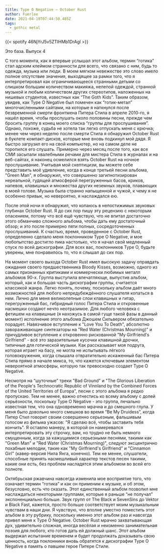```yaml
---
title: Type O Negative — October Rust
author: Fuerlee
date: 2021-04-19T07:44:50.485Z
tags:
  - gothic metal
---
```

{{< spotify 46NjYrJ5v5ZTIHMb1DrAgl >}}

Это база. Выпуск 4



С того момента, как я впервые услышал этот альбом, термин “готика” стал адским клеймом странности для всего, что связано с ним, будь то одежда, музыка или люди. В моем мягком невежестве это слово имело полное отсутствие значения, выходящее за рамки того, что я интерпретировал как ограничивающееся странными детьми со слишком большим количеством макияжа, нелепой одеждой, странной музыкой и любым количеством других стереотипов, наложенных на нишевых студентов, известных как “The Goth Kids”. Таким образом, увидев, как Type O Negative был помечен как “готик-метал” многочисленными сайтами, на которые я наткнулся после безвременной смерти фронтмена Питера Стила в апреле 2010-го, я нашёл время, чтобы прослушать около половины песни, прежде чем бросить группу в конец моего списка “группы для прослушивания”. Однако, похоже, судьба не хотела так легко отпускать меня с крючка; менее чем через неделю после смерти Стила я обнаружил October Rust в буклете компакт-дисков, которые мне вновь подкинул мой дядя. Я быстро загрузил его на свой компьютер, но на самом деле не торопился его слушать. Примерно через месяц после того, как все СМИ засыпали хвалебными речами для мистера Стила в журналах и на веб-сайтах, я наконец осмелился взять October Rust на ночное прослушивание. Учитывая мой скептицизм, вы можете себе представить моё удивление, когда в конце третьей песни альбома, "Green Man", я обнаружил, что совершенно загипнотизирован нереальной, гудящей атмосферой перегруженных басов, криков, напевов, клавишных и множества других неземных звуков, плавающих в моей голове. Музыка была странно напыщенной и чужой, к чему я не особенно привык, но невероятно, я наслаждался ею.



После этой ночи я обнаружил, что копаюсь в непостижимых звуковых глубинах October Rust. Я до сих пор пишу эту рецензию с некоторым опасением, потому что всё ещё чувствую, что не впитал достаточно этого обманчиво сложного альбома, чтобы дать ему достаточный обзор; и это после примерно пяти полных, сосредоточенных прослушиваний. К счастью, время, проведенное с October Rust, определенно сделало меня поклонником Type O Negative, и мое любопытство достигло пика настолько, что я начал свой медленный спуск по всей дискографии. Для всех вас, поклонников Type O, будьте уверены, мне понравилось то, что я слышал до сих пор.



На момент своего выхода October Rust имел высокую задачу оправдать ожидания своего предшественника Bloody Kisses, возможно, одного из самых признанных критиками и коммерчески любимых металл альбомов 90-х. Группа выступила впечатляюще, выпустив альбом, который, как и большая часть дискографии группы, считается классикой жанра. Легко понять, почему, поскольку альбом даёт много возможностей для любого непредубеждённого слушателя копаться в нем. Лично для меня великолепные слои клавишных и гитар, перегруженный бас, гибридный голос Питера Стила и откровенные насмешки создают нечто неотразимое. Для любого человека с фетишем на клавишные (я нахожусь в самой гуще такой фазы в данный момент) исполнение этого альбома Джошем Сильвером обязательно порадует. Навязчивое вступление к "Love You To Death", абсолютно завораживающие синтезаторы на "Red Water (Christmas Mourning)" и причудливое вступление к откровенно рискованной "My Girlfriend's Girlfriend" - всё это заразительные кусочки клавишной дрочки, типичные для готической музыки. Как рассказывает моя подруга, которая играет на басу, не могла не испытывать лёгкого головокружения, когда слышала отвратительно искаженный бас Питера Стила прямо в начале микса, то, что кажется ключевым элементом невероятной атмосферы, которую так превосходно создает Type O Negative.



Несмотря на “шуточные” треки "Bad Ground" и "The Glorious Liberation of the People's Technocratic Republic of Vinnland by the Combined Forces of the United Territories of Europa", песни с этого альбома я редко пропускаю. Тем не менее, важно отнестись ко всему альбому с долей серьёзности, поскольку Type O Negative - это группа, печально известная тем, что она одновременно мрачна и до смешного глупа. У меня было довольно много смешков во время “Be My Druidess”, когда Питер Стил говорит своим совершенно серьезным, фальшивым голосом из фильма ужасов: "Я сделаю всё, чтобы заставить тебя кончить". Я оставлю манеру, в которой он намеревался интерпретировать эту строчку, вам, но трудно не быть немного смущенным, когда за кажущимися серьезными песнями, такими как "Green Man" и "Red Water (Christmas Mourning)", следуют эксцентрично похабные мелодии, такие как "My Girlfriend's Girlfriend" и "Cinnamon Girl" (кавер-версия Нила Янга, конечно). Тем не менее, слушатели, способные принять насмешливый характер текстов песен такими, какие они есть, без проблем насладятся этим альбомом во всей его полноте.



Октябрьская ржавчина навсегда изменила мое восприятие того, что означает термин “готика” и как он применим к музыке, и об этом, безусловно, есть что сказать. Этот единственный альбом позволил мне наслаждаться некоторыми группами, которые я раньше “не получал” экспоненциально больше. Звук групп от The Black и SevenSins до Vektor и Black Fast, кажется, просто больше соответствует моим музыкальным чувствам в наши дни. Я чувствую, что вполне уместно поместить этот альбом в эту рубрику, поскольку именно этот альбом раз и навсегда привел меня к Type O Negative. October Rust мрачно захватывающая дух, удивительно сложная, иногда весёлая и неизменно занимательная поэзия для любого, кто готов дать ей должный шанс. Этот альбом выдержал испытание временем и будет продолжать доказывать свою ценность, когда поклонники вновь обратятся к дискографии Type O Negative в память о павшем герое Питере Стиле.
